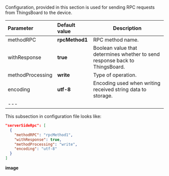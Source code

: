 Configuration, provided in this section is used for sending RPC requests from ThingsBoard to the device.

| **Parameter**    | **Default value** | **Description**                                                             |
|:-----------------|:------------------|-----------------------------------------------------------------------------|
| methodRPC        | **rpcMethod1**    | RPC method name.                                                            |
| withResponse     | **true**          | Boolean value that determines whether to send response back to ThingsBoard. |
| methodProcessing | **write**         | Type of operation.                                                          |
| encoding         | **utf-8**         | Encoding used when writing received string data to storage.                 |
| ---              |                   |                                                                             |

This subsection in configuration file looks like:

```json
"serverSideRpc": [
  {
    "methodRPC": "rpcMethod1",
    "withResponse": true,
    "methodProcessing": "write",
    "encoding": "utf-8"
  }
]
```

**image**
